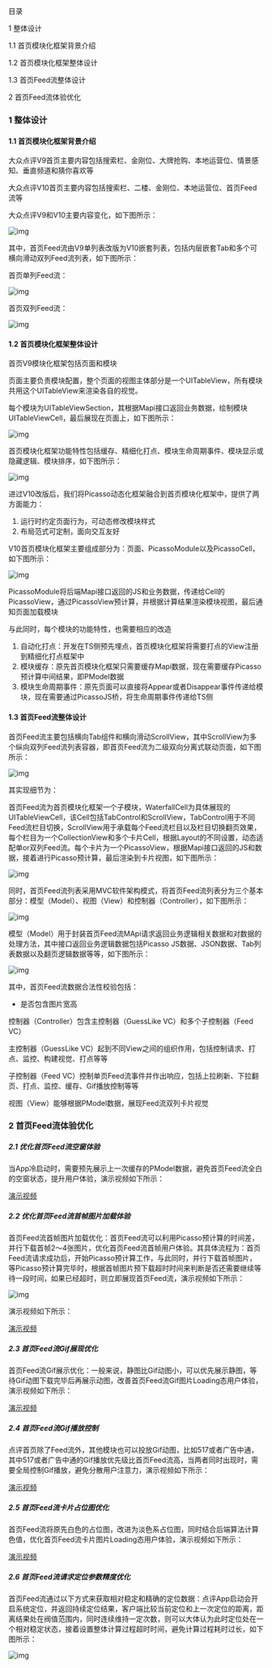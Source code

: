 目录

1 整体设计

1.1 首页模块化框架背景介绍

1.2 首页模块化框架整体设计

1.3 首页Feed流整体设计

2 首页Feed流体验优化



### 1 整体设计

#### 1.1 首页模块化框架背景介绍

大众点评V9首页主要内容包括搜索栏、金刚位、大牌抢购、本地运营位、情景感知、垂直频道和猜你喜欢等

大众点评V10首页主要内容包括搜索栏、二楼、金刚位、本地运营位、首页Feed流等

大众点评V9和V10主要内容变化，如下图所示：

![img](https://km.meituan.net/111102343.png?contentId=100821831&attachmentId=111102344&originUrl=https://km.meituan.net/111102343.png&contentType=2&isDownload=false&token=e0656090dd*141168fcbc2a4463bf461&isNewContent=false&isViewPage=true)



其中，首页Feed流由V9单列表改版为V10嵌套列表，包括内层嵌套Tab和多个可横向滑动双列Feed流列表，如下图所示：

首页单列Feed流：

![img](https://p1.meituan.net/dpgroup/b75ef5df8b9184ae499d43f9204e717e577229.jpg) 

首页双列Feed流：

![img](https://p0.meituan.net/dpgroup/482345c0ba2426a37b335201eace282c128319.jpg)

#### 1.2 首页模块化框架整体设计

首页V9模块化框架包括页面和模块

页面主要负责模块配置，整个页面的视图主体部分是一个UITableView，所有模块共用这个UITableView来渲染各自的视觉。

每个模块为UITableViewSection，其根据Mapi接口返回业务数据，绘制模块UITableViewCell，最后展现在页面上，如下图所示：

![img](https://km.meituan.net/111160756.png?contentId=100821831&attachmentId=111160757&originUrl=https://km.meituan.net/111160756.png&contentType=2&isDownload=false&token=e0656090dd*141168fcbc2a4463bf461&isNewContent=false&isViewPage=true)

首页模块化框架功能特性包括缓存、精细化打点、模块生命周期事件、模块显示或隐藏逻辑、模块排序，如下图所示：

![img](https://km.meituan.net/111124353.png?contentId=100821831&attachmentId=111124354&originUrl=https://km.meituan.net/111124353.png&contentType=2&isDownload=false&token=e0656090dd*141168fcbc2a4463bf461&isNewContent=false&isViewPage=true)

进过V10改版后，我们将Picasso动态化框架融合到首页模块化框架中，提供了两方面能力：

1. 运行时约定页面行为，可动态修改模块样式
2. 布局范式可定制，面向交互友好

V10首页模块化框架主要组成部分为：页面、PicassoModule以及PicassoCell，如下图所示：

![img](https://km.meituan.net/111212583.png?contentId=100821831&attachmentId=111212584&originUrl=https://km.meituan.net/111212583.png&contentType=2&isDownload=false&token=e0656090dd*141168fcbc2a4463bf461&isNewContent=false&isViewPage=true)

PicassoModule将后端Mapi接口返回的JS和业务数据，传递给Cell的PicassoView，通过PicassoView预计算，并根据计算结果渲染模块视图，最后通知页面加载模块

与此同时，每个模块的功能特性，也需要相应的改造

1. 自动化打点：开发在TS侧预先埋点，首页模块化框架将需要打点的View注册到精细化打点框架中
2. 模块缓存：原先首页模块化框架只需要缓存Mapi数据，现在需要缓存Picasso预计算中间结果，即PModel数据
3. 模块生命周期事件：原先页面可以直接将Appear或者Disappear事件传递给模块，现在需要通过PicassoJS桥，将生命周期事件传递给TS侧



#### 1.3 首页Feed流整体设计

首页Feed流主要包括横向Tab组件和横向滑动ScrollView，其中ScrollView为多个纵向双列Feed流列表容器，即首页Feed流为二级双向分离式联动页面，如下图所示：

![img](https://p0.meituan.net/dpgroup/eb3a074101d9c5c9d503cad701625fe867376.png)

其实现细节为：

首页Feed流为首页模块化框架一个子模块，WaterfallCell为具体展现的UITableViewCell，该Cell包括TabControl和ScrollView，TabControl用于不同Feed流栏目切换，ScrollView用于承载每个Feed流栏目以及栏目切换翻页效果，每个栏目为一个CollectionView和多个卡片Cell，根据Layout的不同设置，动态适配单or双列Feed流。每个卡片为一个PicassoView，根据Mapi接口返回的JS和数据，接着进行Picasso预计算，最后渲染到卡片视图，如下图所示：

![img](https://km.meituan.net/111232653.png?contentId=100821831&attachmentId=111232654&originUrl=https://km.meituan.net/111232653.png&contentType=2&isDownload=false&token=e0656090dd*141168fcbc2a4463bf461&isNewContent=false&isViewPage=true)



同时，首页Feed流列表采用MVC软件架构模式，将首页Feed流列表分为三个基本部分：模型（Model）、视图（View）和控制器（Controller），如下图所示：

![img](https://p1.meituan.net/dpgroup/c829e9286336b0c65a3cc11a8461d2c538974.png)

模型（Model）用于封装首页Feed流MApi请求返回业务逻辑相关数据和对数据的处理方法，其中接口返回业务逻辑数据包括Picasso JS数据、JSON数据、Tab列表数据以及翻页逻辑数据等等，如下图所示：

![img](https://p0.meituan.net/dpgroup/47c514a982f9e30484e196720215765063994.png)

其中，首页Feed流数据合法性校验包括：

- 是否包含图片宽高



控制器（Controller）包含主控制器（GuessLike VC）和多个子控制器（Feed VC）

主控制器（GuessLike VC）起到不同View之间的组织作用，包括控制请求、打点、监控、构建视觉、打点等等

子控制器（Feed VC）控制单页Feed流事件并作出响应，包括上拉刷新、下拉翻页、打点、监控、缓存、Gif播放控制等等



视图（View）能够根据PModel数据，展现Feed流双列卡片视觉



### 2 首页Feed流体验优化

##### 2.1 优化首页Feed流空窗体验

当App冷启动时，需要预先展示上一次缓存的PModel数据，避免首页Feed流全白的空窗状态，提升用户体验，演示视频如下所示：

[演示视频](https://pan.baidu.com/s/1vHis5Mz13utyb9812NYong)





##### 2.2 优化首页Feed流首帧图片加载体验

首页Feed流首帧图片加载优化：首页Feed流可以利用Picasso预计算的时间差，并行下载首帧2～4张图片，优化首页Feed流首帧用户体验。其具体流程为：首页Feed流请求成功后，开始Picasso预计算工作，与此同时，并行下载首帧图片，等Picasso预计算完毕时，根据首帧图片预下载超时时间来判断是否还需要继续等待一段时间，如果已经超时，则立即展现首页Feed流，演示视频如下所示：

![img](https://p1.meituan.net/dpgroup/bc7b26bf6bb36d7859642abd455f30ad44783.png)

演示视频如下所示：



[演示视频](https://pan.baidu.com/s/1IUqGMvl_2MFbovwOh43LZA)





##### 2.3 首页Feed流Gif展现优化

首页Feed流Gif展示优化：一般来说，静图比Gif动图小，可以优先展示静图，等待Gif动图下载完毕后再展示动图，改善首页Feed流Gif图片Loading态用户体验，演示视频如下所示：



[演示视频](https://pan.baidu.com/s/1vHis5Mz13utyb9812NYong)





##### 2.4 首页Feed流Gif播放控制

点评首页除了Feed流外，其他模块也可以投放Gif动图，比如517或者广告中通，其中517或者广告中通的Gif播放优先级比首页Feed流高，当两者同时出现时，需要全局控制Gif播放，避免分散用户注意力，演示视频如下所示：



[演示视频](https://pan.baidu.com/s/1Ba8OvGKegKKRx9ADxHigDQ)





##### 2.5 首页Feed流卡片占位图优化

首页Feed流将原先白色的占位图，改进为淡色系占位图，同时结合后端算法计算色值，优化首页Feed流卡片图片Loading态用户体验，演示视频如下所示：



[演示视频](https://pan.baidu.com/s/1w6TxzeV-vkz2eA-7DwrHng)





##### 2.6 首页Feed流请求定位参数精度优化

首页Feed流通过以下方式来获取相对稳定和精确的定位数据：点评App启动会开启系统定位，并返回持续定位结果，客户端比较当前定位和上一次定位的距离，距离结果处在阀值范围内，同时连续维持一定次数，则可以大体认为此时定位处在一个相对稳定状态，接着设置整体计算过程超时时间，避免计算过程耗时过长，如下图所示：

![img](https://p0.meituan.net/dpgroup/cb61685a2cc0cab833c2136c9af3c88562290.png)